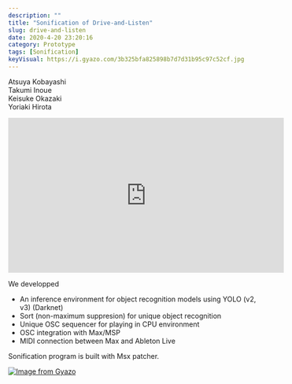 ```yaml
---
description: ""
title: "Sonification of Drive-and-Listen"
slug: drive-and-listen
date: 2020-4-20 23:20:16
category: Prototype
tags: [Sonification]
keyVisual: https://i.gyazo.com/3b325bfa825898b7d7d31b95c97c52cf.jpg
---
```


Atsuya Kobayashi  
Takumi Inoue  
Keisuke Okazaki  
Yoriaki Hirota

<iframe width="560" height="315" src="https://www.youtube.com/embed/BlPp1gVSaEQ" frameborder="0" allow="accelerometer; autoplay; clipboard-write; encrypted-media; gyroscope; picture-in-picture" allowfullscreen></iframe>

We developped 

- An inference environment for object recognition models using YOLO (v2, v3) (Darknet)
- Sort (non-maximum suppresion) for unique object recognition
- Unique OSC sequencer for playing in CPU environment
- OSC integration with Max/MSP
- MIDI connection between Max and Ableton Live

Sonification program is built with Msx patcher.

[![Image from Gyazo](https://i.gyazo.com/7231b69bed264b915924c4377bc2e2aa.png)](https://gyazo.com/7231b69bed264b915924c4377bc2e2aa)
